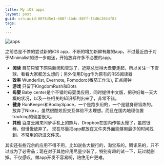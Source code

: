 ```yaml
---
title: My iOS apps
layout: post
guid: urn:uuid:0078d5e1-400f-4bdc-80ff-f3d6c2044f83
tags:
  - 
---
```


![apps](http://pic.yupoo.com/lishugo/Dn1xDBSX/medium.jpg)

之前总是不停的尝试新的iOS app，不断的增加新鲜有趣的app，不过最近由于对于Minimalist的进一步痴迷，开始放弃许多不必要的app。

*   __阅读__ 目前只留下网易新闻和雪球了，近期总觉得大盘要走起，所以关注一下雪球，看看大家都怎么想的；另外使用Digg作为原有的RSS阅读器
*   __效率__ Wunderlist, Evernote, Pomodoro(番茄工作法), 正点闹钟
*   __游戏__ 只留下KingdomRush和Dots
*   __母婴__ Baby center是个不错的母婴类应用，同时提供中文版，把孕妇每一天大概的状况，以及一些相关的知识都列出来了，非常不错。
*   __健身__ RunKeeper和BodaySpace，一个是跑步用的，一个是健身房锻炼的。放弃了Nike+，虽然很酷炫但交互体验不太理想。而且在国内地理位置tracking的偏差很大。
*   __其他__ 百度云用来同步手机上的照片，Dropbox在国内传输太慢了，虽然很棒，但慢慢放弃了。
现在尽量把app都放在文件夹外面能够用最少的时间找到，不常用的扔进文件夹。

其实还有些冗余的应用不得不用，比如说各大银行的，淘宝系的，腾讯系的，只不过成为了必需品；现在对于其他应用尽量少装了。特别有趣的试一下，玩过就删掉。不仅感叹，做app开发不容易啊，粘住用户更难。


